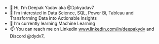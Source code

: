- 👋 Hi, I’m  Deepak Yadav aka @Dpkyadav7
- 👀 I’m interested in Data Science, SQL, Power Bi, Tableau and Transforming Data into Actionable Insights
- 🌱 I’m currently learning Machine Learning
- 📫 You can reach me on Linkedin www.linkedin.com/in/deepakydv
      and Discord @dydv7_
<!---
Dpkyadav7/Dpkyadav7 is a ✨ special ✨ repository because its `README.md` (this file) appears on your GitHub profile.
You can click the Preview link to take a look at your changes.
--->
                
